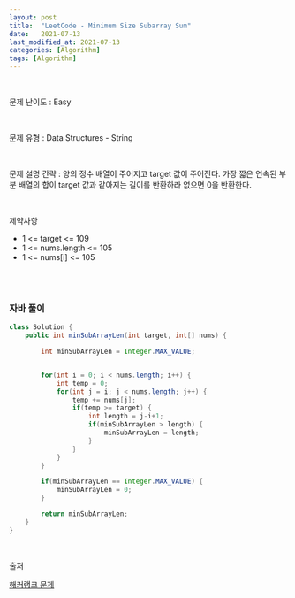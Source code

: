 ```yaml
---
layout: post
title:  "LeetCode - Minimum Size Subarray Sum"
date:   2021-07-13
last_modified_at: 2021-07-13
categories: [Algorithm]
tags: [Algorithm]
---
```


<br/>

문제 난이도 : Easy

<br/>

문제 유형 : Data Structures - String

<br/>

문제 설명 간략 : 양의 정수 배열이 주어지고 target 값이 주어진다. 가장 짧은 연속된 부분 배열의 합이 target 값과 같아지는 
길이를 반환하라 없으면 0을 반환한다.

<br/>

제약사항

- 1 <= target <= 109 
- 1 <= nums.length <= 105
- 1 <= nums[i] <= 105

<br/>
   

<br/>

### 자바 풀이

```java
class Solution {
    public int minSubArrayLen(int target, int[] nums) {

        int minSubArrayLen = Integer.MAX_VALUE;


        for(int i = 0; i < nums.length; i++) {
            int temp = 0;
            for(int j = i; j < nums.length; j++) {
                temp += nums[j];
                if(temp >= target) {
                    int length = j-i+1;
                    if(minSubArrayLen > length) {
                        minSubArrayLen = length;
                    }
                }
            }
        }

        if(minSubArrayLen == Integer.MAX_VALUE) {
            minSubArrayLen = 0;
        }

        return minSubArrayLen;
    }
}


```

<br/>

출처

[해커랭크 문제](https://leetcode.com/explore/learn/card/array-and-string/205/array-two-pointer-technique/1299/)
